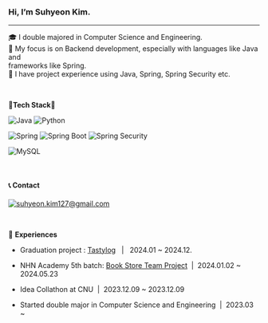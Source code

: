 ###  Hi, I’m Suhyeon Kim.
-------------

🎓 I double majored in Computer Science and Engineering.    
👀 My focus is on Backend development, especially with languages like Java and      
  frameworks like Spring.    
🔧 I have project experience using Java, Spring, Spring Security etc.

 &nbsp; 
 &nbsp; 

 
:green_book:**Tech Stack**:green_book:

![Java](https://img.shields.io/badge/Java-FAD59B?style=flat-circle&logo=openjdk&logoColor=white)  ![Python](https://img.shields.io/badge/Python-B9F6A4?style=flat-circle&logo=python&logoColor=white)


![Spring](https://img.shields.io/badge/Spring-FDF3B5?style=flat-circle&logo=spring&logoColor=white)  ![Spring Boot](https://img.shields.io/badge/Spring%20Boot-FDF3B5?style=flat-circle&logo=springboot&logoColor=white)
![Spring Security](https://img.shields.io/badge/Spring%20Security-FDF3B5?style=flat-circle&logo=spring&logoColor=white)




![MySQL](https://img.shields.io/badge/MySQL-FBEE7E?style=flat-circle&logo=mysql&logoColor=white)

 &nbsp; 
 
 #### :telephone_receiver: **Contact** 
 
[![suhyeon.kim127@gmail.com](https://img.shields.io/badge/suhyeon.kim127@gmail.com-FFFF00?style=flat-circle&logo=mysql&logoColor=white)](mailto:suhyeon.kim127@gmail.com)

 &nbsp; 
 
 :open_file_folder: **Experiences**


- Graduation project : [Tastylog](https://github.com/higromit/tastylog) &nbsp;&nbsp;|&nbsp;&nbsp;   2024.01 ~ 2024.12.

- NHN Academy 5th batch: [Book Store Team Project](https://github.com/nhnacademy-be5-t2m)&nbsp;&nbsp;|&nbsp;&nbsp;2024.01.02 ~ 2024.05.23


- Idea Collathon at CNU&nbsp;&nbsp;|&nbsp;&nbsp;2023.12.09 ~ 2023.12.09

- Started double major in Computer Science and Engineering&nbsp;&nbsp;|&nbsp;&nbsp;2023.03 ~

    

    
